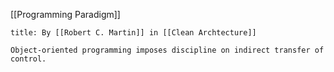 [[Programming Paradigm]]


```ad-note
title: By [[Robert C. Martin]] in [[Clean Archtecture]] 

Object-oriented programming imposes discipline on indirect transfer of control.

```

